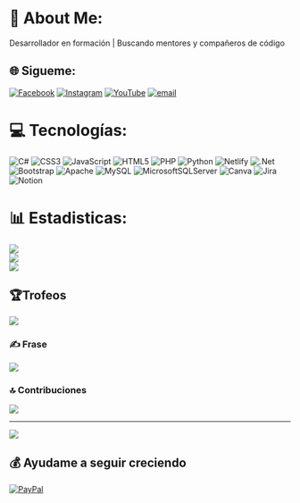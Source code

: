 # 💫 About Me:
Desarrollador en formación | Buscando mentores y compañeros de código


## 🌐 Sigueme:
[![Facebook](https://img.shields.io/badge/Facebook-%231877F2.svg?logo=Facebook&logoColor=white)](https://www.facebook.com/henry.vasquez.5682/) [![Instagram](https://img.shields.io/badge/Instagram-%23E4405F.svg?logo=Instagram&logoColor=white)](https://instagram.com/henryorellana08.tu) [![YouTube](https://img.shields.io/badge/YouTube-%23FF0000.svg?logo=YouTube&logoColor=white)](https://www.youtube.com/@sourcecode_sv) [![email](https://img.shields.io/badge/Email-D14836?logo=gmail&logoColor=white)](mailto:henry.orellana303@gmail.com) 

# 💻 Tecnologías:
![C#](https://img.shields.io/badge/c%23-%23239120.svg?style=for-the-badge&logo=csharp&logoColor=white) ![CSS3](https://img.shields.io/badge/css3-%231572B6.svg?style=for-the-badge&logo=css3&logoColor=white) ![JavaScript](https://img.shields.io/badge/javascript-%23323330.svg?style=for-the-badge&logo=javascript&logoColor=%23F7DF1E) ![HTML5](https://img.shields.io/badge/html5-%23E34F26.svg?style=for-the-badge&logo=html5&logoColor=white) ![PHP](https://img.shields.io/badge/php-%23777BB4.svg?style=for-the-badge&logo=php&logoColor=white) ![Python](https://img.shields.io/badge/python-3670A0?style=for-the-badge&logo=python&logoColor=ffdd54) ![Netlify](https://img.shields.io/badge/netlify-%23000000.svg?style=for-the-badge&logo=netlify&logoColor=#00C7B7) ![.Net](https://img.shields.io/badge/.NET-5C2D91?style=for-the-badge&logo=.net&logoColor=white) ![Bootstrap](https://img.shields.io/badge/bootstrap-%238511FA.svg?style=for-the-badge&logo=bootstrap&logoColor=white) ![Apache](https://img.shields.io/badge/apache-%23D42029.svg?style=for-the-badge&logo=apache&logoColor=white) ![MySQL](https://img.shields.io/badge/mysql-4479A1.svg?style=for-the-badge&logo=mysql&logoColor=white) ![MicrosoftSQLServer](https://img.shields.io/badge/Microsoft%20SQL%20Server-CC2927?style=for-the-badge&logo=microsoft%20sql%20server&logoColor=white) ![Canva](https://img.shields.io/badge/Canva-%2300C4CC.svg?style=for-the-badge&logo=Canva&logoColor=white) ![Jira](https://img.shields.io/badge/jira-%230A0FFF.svg?style=for-the-badge&logo=jira&logoColor=white) ![Notion](https://img.shields.io/badge/Notion-%23000000.svg?style=for-the-badge&logo=notion&logoColor=white)
# 📊 Estadisticas:
![](https://github-readme-stats.vercel.app/api?username=hgorellana&theme=dark&hide_border=false&include_all_commits=false&count_private=false)<br/>
![](https://nirzak-streak-stats.vercel.app/?user=hgorellana&theme=dark&hide_border=false)<br/>
![](https://github-readme-stats.vercel.app/api/top-langs/?username=hgorellana&theme=dark&hide_border=false&include_all_commits=false&count_private=false&layout=compact)

## 🏆Trofeos
![](https://github-profile-trophy.vercel.app/?username=hgorellana&theme=radical&no-frame=false&no-bg=true&margin-w=4)

### ✍️ Frase
![](https://quotes-github-readme.vercel.app/api?type=horizontal&theme=radical)

### 🔝 Contribuciones
![](https://github-contributor-stats.vercel.app/api?username=hgorellana&limit=5&theme=dark&combine_all_yearly_contributions=true)

---
[![](https://visitcount.itsvg.in/api?id=hgorellana&icon=0&color=0)](https://visitcount.itsvg.in)

  ## 💰 Ayudame a seguir creciendo
  [![PayPal](https://img.shields.io/badge/PayPal-00457C?style=for-the-badge&logo=paypal&logoColor=white)](https://paypal.me/paypal.com/donate/?hosted_button_id=36UHXBW6FWFNL) 

  
<!-- Proudly created with GPRM ( https://gprm.itsvg.in ) -->

